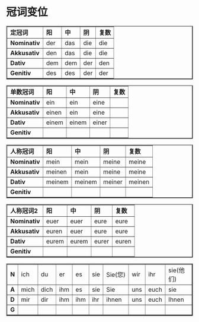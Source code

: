 # 冠词变位

<table border="2">
<tr>
  <td><b>定冠词</b></td>
  <td><B>阳</B> </td>
  <td><B>中</B> </td>
  <td><B>阴</B> </td>
  <td><B>复数</B> </td>
</tr>
<tr>
  <td><B>Nominativ</B> </td>
  <td>der</td>
  <td>das</td>
    <td>die </td>
      <td>die </td>
</tr>
<tr>
  <td><B>Akkusativ</B> </td>
  <td>den</td>
  <td> das</td>
    <td>die</td>
      <td>die</td>
</tr>
<tr>
  <td><B>Dativ</B> </td>
  <td> dem </td>
  <td>dem</td>
    <td>der</td>
      <td>den </td>
</tr>
<tr>
  <td><B>Genitiv</B> </td>
  <td> des </td>
  <td> des</td>
    <td>der </td>
      <td>der</td>
</tr>
</table>

<table border="2">
<tr>
  <td><b>单数冠词</b></td>
  <td><B>阳</B> </td>
  <td><B>中</B> </td>
  <td><B>阴</B> </td>
  <td><B>复数</B> </td>
</tr>
<tr>
  <td><B>Nominativ</B> </td>
  <td>ein</td>
  <td>ein</td>
    <td>eine</td>
      <td> </td>
</tr>
<tr>
  <td><B>Akkusativ</B> </td>
  <td>einen</td>
  <td> ein</td>
    <td>eine</td>
      <td> </td>
</tr>
<tr>
  <td><B>Dativ</B> </td>
  <td> einem</td>
  <td>einem</td>
    <td>einer</td>
      <td>  </td>
</tr>
<tr>
  <td><B>Genitiv</B> </td>
  <td>   </td>
  <td>  </td>
    <td>  </td>
      <td> </td>
</tr>
</table>

<table border="2">
<tr>
  <td><b>人称冠词</b></td>
  <td><B>阳</B> </td>
  <td><B>中</B> </td>
  <td><B>阴</B> </td>
  <td><B>复数</B> </td>
</tr>
<tr>
  <td><B>Nominativ</B> </td>
  <td>mein</td>
  <td>mein</td>
    <td>meine</td>
      <td> meine</td>
</tr>
<tr>
  <td><B>Akkusativ</B> </td>
  <td>meinen</td>
  <td> mein</td>
    <td>meine</td>
      <td> meine</td>
</tr>
<tr>
  <td><B>Dativ</B> </td>
  <td> meinem</td>
  <td> meinem</td>
    <td>meiner </td>
      <td>  meinen </td>
</tr>
<tr>
  <td><B>Genitiv</B> </td>
  <td>   </td>
  <td>  </td>
    <td> </td>
      <td> </td>
</tr>
</table>

<table border="2">
<tr>
  <td><b>人称冠词2</b></td>
  <td><B>阳</B> </td>
  <td><B>中</B> </td>
  <td><B>阴</B> </td>
  <td><B>复数</B> </td>
  
</tr>
<tr>
  <td><B>Nominativ</B> </td>
  <td>euer</td>
  <td>euer</td>
    <td>eure</td>
      <td> eure</td>
</tr>
<tr>
  <td><B>Akkusativ</B> </td>
  <td>euren</td>
  <td> euer</td>
    <td>eure</td>
      <td> eure</td>
</tr>
<tr>
  <td><B>Dativ</B> </td>
  <td> eurem</td>
  <td> eurem</td>
    <td>eurer</td>
      <td>  euren</td>
</tr>
<tr>
  <td><B>Genitiv</B> </td>
  <td>   </td>
  <td>  </td>
    <td> </td>
      <td> </td>
</tr>
</table>


<table border="2">
<tr>
  <td><B>N</B> </td>
  <td>ich</td>
  <td>du</td>
  <td>er</td>
  <td> es</td>
  <td>sie</td>
  <td>Sie(您)</td>
  <td>wir</td>
  <td> ihr</td>
  <td> sie(他们)</td>
</tr>
<tr>
<td><B>A</B> </td>
  <td>mich</td>
  <td>dich</td>
  <td>ihm</td>
  <td> es</td>
  <td>sie</td>
  <td> Sie</td>
  <td>uns</td>
  <td> euch</td>
  <td> sie</td>
</tr>
<tr>
<td><B>D</B> </td>
  <td>mir</td>
  <td>dir</td>
  <td>ihm</td>
  <td> ihm</td>
  <td>ihr</td>
  <td> ihnen</td>
  <td>uns</td>
  <td> euch</td>
  <td>Ihnen</td>
</tr>
<tr>
<td><B>G</B> </td>
  <td> </td>
  <td> </td>
  <td></td>
  <td> </td>
  <td> </td>
  <td> </td>
  <td> </td>
  <td>  </td>
  <td>  </td>
</tr>
</table>